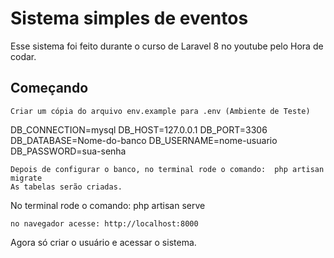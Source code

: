 
# Sistema simples de eventos 

Esse sistema foi feito durante o curso de Laravel 8  no youtube pelo Hora de codar.

## Começando

```
Criar um cópia do arquivo env.example para .env (Ambiente de Teste)
```

DB_CONNECTION=mysql
DB_HOST=127.0.0.1
DB_PORT=3306
DB_DATABASE=Nome-do-banco
DB_USERNAME=nome-usuario
DB_PASSWORD=sua-senha 

```
Depois de configurar o banco, no terminal rode o comando:  php artisan migrate
As tabelas serão criadas.
```
No terminal rode o comando: php artisan serve
```
no navegador acesse: http://localhost:8000 
```
Agora só criar o usuário e acessar o sistema.





